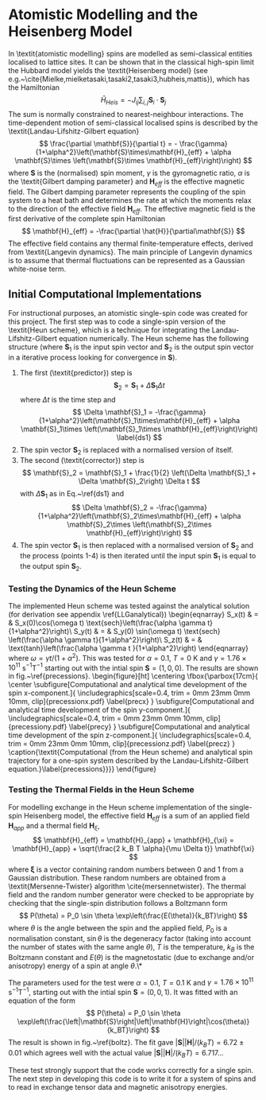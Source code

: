 # Atomistic Modelling and the Heisenberg Model
In \textit{atomistic modelling} spins are modelled as semi-classical entities localised to lattice sites.  It can be shown that in the classical high-spin limit the Hubbard model yields the \textit{Heisenberg model} (see e.g.~\cite{Mielke,mielketasaki,tasaki2,tasaki3,hubheis,mattis}), which has the Hamiltonian
$$
 \hat{H}_{Heis} = -J_{ij} \sum_{i,j} \mathbf{S}_i \cdot \mathbf{S}_j
$$
The sum is normally constrained to nearest-neighbour interactions.  The time-dependent motion of semi-classical localised spins is described by the \textit{Landau-Lifshitz-Gilbert equation}
$$
 \frac{\partial \mathbf{S}}{\partial t} = - \frac{\gamma}{1+\alpha^2}\left(\mathbf{S}\times\mathbf{H}_{eff} + \alpha \mathbf{S}\times \left(\mathbf{S}\times \mathbf{H}_{eff}\right)\right)
$$
where $\mathbf{S}$ is the (normalised) spin moment, $\gamma$ is the gyromagnetic ratio, $\alpha$ is the \textit{Gilbert damping parameter} and $\mathbf{H}_{eff}$ is the effective magnetic field.  The Gilbert damping parameter represents the coupling of the spin system to a heat bath and determines the rate at which the moments relax to the direction of the effective field $\mathbf{H}_{eff}$.  The effective magnetic field is the first derivative of the  complete spin Hamiltonian
$$
 \mathbf{H}_{eff} = -\frac{\partial \hat{H}}{\partial\mathbf{S}}
$$
The effective field contains any thermal finite-temperature effects, derived from \textit{Langevin dynamics}.  The main principle of Langevin dynamics is to assume that thermal fluctuations can be represented as a Gaussian white-noise term.

## Initial Computational Implementations
For instructional purposes, an atomistic single-spin code was created for this project.  The first step was to code a single-spin version of the \textit{Heun scheme}, which is a technique for integrating the Landau-Lifshitz-Gilbert equation numerically.  The Heun scheme has the following structure (where $\mathbf{S}_1$ is the input spin vector and $\mathbf{S}_2$ is the output spin vector in a iterative process looking for convergence in $\mathbf{S}$).
1. The first (\textit{predictor}) step is
 $$
  \mathbf{S}_2 = \mathbf{S}_1 + \Delta \mathbf{S}_1 \Delta t
 $$
 where $\Delta t$ is the time step and
$$
 \Delta \mathbf{S}_1 = -\frac{\gamma}{1+\alpha^2}\left(\mathbf{S}_1\times\mathbf{H}_{eff} + \alpha \mathbf{S}_1\times \left(\mathbf{S}_1\times \mathbf{H}_{eff}\right)\right)
\label{ds1}
$$
2. The spin vector $\mathbf{S}_2$ is replaced with a normalised version of itself.
3. The second (\textit{corrector}) step is
$$
 \mathbf{S}_2 =  \mathbf{S}_1 + \frac{1}{2} \left(\Delta  \mathbf{S}_1 + \Delta \mathbf{S}_2\right) \Delta t
$$
with $\Delta \mathbf{S}_1$ as in Eq.~\ref{ds1} and
$$
  \Delta \mathbf{S}_2 = -\frac{\gamma}{1+\alpha^2}\left(\mathbf{S}_2\times\mathbf{H}_{eff} + \alpha \mathbf{S}_2\times \left(\mathbf{S}_2\times \mathbf{H}_{eff}\right)\right)
$$
4. The spin vector $\mathbf{S}_1$ is then replaced with a normalised version of $\mathbf{S}_2$ and the process (points 1-4) is then iterated until the input spin $\mathbf{S}_1$ is equal to the output spin $\mathbf{S}_2$.

### Testing the Dynamics of the Heun Scheme
The implemented Heun scheme was tested against the analytical solution (for derivation see appendix \ref{LLGanalytical})
\begin{eqnarray}
 S_x(t) & = & S_x(0)\cos(\omega t) \text{sech}\left(\frac{\alpha \gamma t}{1+\alpha^2}\right)\\
 S_y(t) & = & S_y(0) \sin(\omega t) \text{sech} \left(\frac{\alpha \gamma t}{1+\alpha^2}\right)\\
 S_z(t) & = & \text{tanh}\left(\frac{\alpha \gamma t }{1+\alpha^2}\right)
\end{eqnarray}
where $\omega=\gamma t/(1+\alpha^2)$.  This was tested for $\alpha=0.1$, $T=0$ K and $\gamma=1.76\times 10^{11}$ s$^{-1}$T$^{-1}$ starting out with the intial spin $\mathbf{S}=(1,0,0)$. The results are shown in fig.~\ref{precessions}.
\begin{figure}[ht]
\centering
\fbox{\parbox{17cm}{
\center
\subfigure[Computational and analytical time development of the spin x-component.]{
\includegraphics[scale=0.4, trim = 0mm 23mm 0mm 10mm, clip]{precessionx.pdf}
\label{precx}
}
\subfigure[Computational and analytical time development of the spin y-component.]{
\includegraphics[scale=0.4, trim = 0mm 23mm 0mm 10mm, clip]{precessiony.pdf}
\label{precy}
}
\subfigure[Computational and analytical time development of the spin z-component.]{
\includegraphics[scale=0.4, trim = 0mm 23mm 0mm 10mm, clip]{precessionz.pdf}
\label{precz}
}
\caption{\textit{Computational (from the Heun scheme) and analytical spin trajectory for a one-spin system described by the Landau-Lifshitz-Gilbert equation.}\label{precessions}}}}
\end{figure}




### Testing the Thermal Fields in the Heun Scheme
For modelling exchange in the Heun scheme implementation of the single-spin Heisenberg model, the effective field $\mathbf{H}_{eff}$ is a sum of an applied field $\mathbf{H}_{app}$ and a thermal field $\mathbf{H}_{\xi}$,
$$
 \mathbf{H}_{eff} = \mathbf{H}_{app} + \mathbf{H}_{\xi} = \mathbf{H}_{app} + \sqrt{\frac{2 k_B T \alpha}{\mu \Delta t}} \mathbf{\xi}
$$
where $\mathbf{\xi}$ is a vector containing random numbers between 0 and 1 from a Gaussian distribution.  These random numbers are obtained from a \textit{Mersenne-Twister} algorithm \cite{mersennetwister}.  The thermal field and the random number generator were checked to be appropriate by checking that the single-spin distribution follows a Boltzmann form
$$
 P(\theta) = P_0 \sin \theta \exp\left(\frac{E(\theta)}{k_BT}\right)
$$
where $\theta$ is the angle between the spin and the applied field, $P_0$ is a normalisation constant, $\sin \theta$ is the degeneracy factor (taking into account the number of states with the same angle $\theta$), $T$ is the temperature, $k_B$ is the Boltzmann constant and $E(\theta)$ is the magnetostatic (due to exchange and/or anisotropy) energy of a spin at angle $\theta$.\\*

The parameters used for the test were $\alpha=0.1$, $T=0.1$ K and $\gamma=1.76\times 10^{11}$ s$^{-1}$T$^{-1}$, starting out with the intial spin $\mathbf{S}=(0,0,1)$.  It was fitted with an equation of the form
$$
 P(\theta) = P_0 \sin \theta \exp\left(\frac{\left|\mathbf{S}\right|\left|\mathbf{H}\right|\cos(\theta)}{k_BT}\right)
$$
The result is shown in fig.~\ref{boltz}.  The fit gave $\left|\mathbf{S}\right|\left|\mathbf{H}\right|/(k_BT) = 6.72 \pm 0.01$ which agrees well with the actual value $\left|\mathbf{S}\right|\left|\mathbf{H}\right|/(k_BT) = 6.717...$
<!---
\begin{figure}[ht]
\centering
\fbox{\parbox{17cm}{
\center
\includegraphics[scale=0.4, trim = 0mm 23mm 0mm 10mm, clip]{boltz.pdf}
\caption{\textit{Angular distribution of spin orientations at thermal equilibrium.}\label{boltz}}}}
\end{figure}
--->
These test strongly support that the code works correctly for a single spin.  The next step in developing this code is to write it for a system of spins and to read in exchange tensor data and magnetic anisotropy energies.
